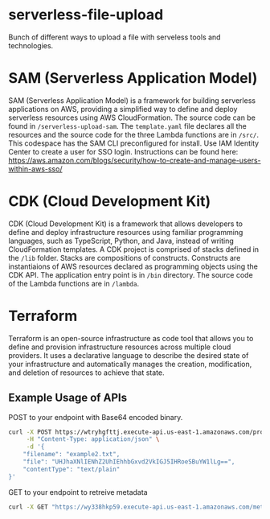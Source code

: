 # serverless-file-upload
Bunch of different ways to upload a file with serveless tools and technologies. 

# SAM (Serverless Application Model)
SAM (Serverless Application Model) is a framework for building serverless applications on AWS, providing a simplified way to define and deploy serverless resources using AWS CloudFormation. The source code can be found in `/serverless-upload-sam`. The `template.yaml` file declares all the resources and the source code for the three Lambda functions are in `/src/`. This codespace has the SAM CLI preconfigured for install. Use IAM Identity Center to create a user for SSO login. Instructions can be found here: https://aws.amazon.com/blogs/security/how-to-create-and-manage-users-within-aws-sso/

# CDK (Cloud Development Kit)
CDK (Cloud Development Kit) is a framework that allows developers to define and deploy infrastructure resources using familiar programming languages, such as TypeScript, Python, and Java, instead of writing CloudFormation templates. A CDK project is comprised of stacks defined in the `/lib` folder. Stacks are compositions of constructs. Constructs are instantiaions of AWS resources declared as programming objects using the CDK API. The application entry point is in `/bin` directory. The source code of the Lambda functions are in `/lambda`. 

# Terraform
Terraform is an open-source infrastructure as code tool that allows you to define and provision infrastructure resources across multiple cloud providers. It uses a declarative language to describe the desired state of your infrastructure and automatically manages the creation, modification, and deletion of resources to achieve that state.

## Example Usage of APIs
POST to your endpoint with Base64 encoded binary.
```bash
curl -X POST https://wtryhgfttj.execute-api.us-east-1.amazonaws.com/prod/upload \
     -H "Content-Type: application/json" \
     -d '{
    "filename": "example2.txt",
    "file": "UHJhaXNlIENhZ2UhIEhhbGxvd2VkIGJ5IHRoeSBuYW1lLg==",
    "contentType": "text/plain"
}'
```
GET to your endpoint to retreive metadata
```bash
curl -X GET "https://wy338hkp59.execute-api.us-east-1.amazonaws.com/metadata?startDate=2024-04-01&endDate=2024-04-08"
```
